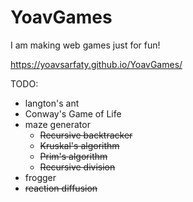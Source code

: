 # YoavGames
I am making web games just for fun!

https://yoavsarfaty.github.io/YoavGames/

TODO:

*  langton's ant
*  Conway's Game of Life
*  maze generator
    *  ~~Recursive backtracker~~
    *  ~~Kruskal's algorithm~~
    *  ~~Prim's algorithm~~
    *  ~~Recursive division~~
*  frogger
*  ~~reaction diffusion~~
